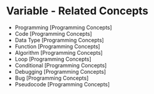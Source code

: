 # Variable - Related Concepts

- Programming [Programming Concepts]
- Code [Programming Concepts]
- Data Type [Programming Concepts]
- Function [Programming Concepts]
- Algorithm [Programming Concepts]
- Loop [Programming Concepts]
- Conditional [Programming Concepts]
- Debugging [Programming Concepts]
- Bug [Programming Concepts]
- Pseudocode [Programming Concepts]
